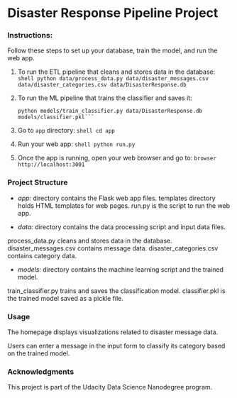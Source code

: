 # Disaster Response Pipeline Project

### Instructions:

Follow these steps to set up your database, train the model, and run the web app.

1. To run the ETL pipeline that cleans and stores data in the database:
   ```shell python data/process_data.py data/disaster_messages.csv data/disaster_categories.csv data/DisasterResponse.db```
   
2. To run the ML pipeline that trains the classifier and saves it:
   ```shell
   python models/train_classifier.py data/DisasterResponse.db models/classifier.pkl```

3. Go to `app` directory: ```shell cd app```

4. Run your web app: ```shell python run.py```

5. Once the app is running, open your web browser and go to: ```browser http://localhost:3001```

### Project Structure
- *app:* directory contains the Flask web app files.
    templates directory holds HTML templates for web pages.
    run.py is the script to run the web app.
  
- *data:* directory contains the data processing script and input data files.

process_data.py cleans and stores data in the database.
disaster_messages.csv contains message data.
disaster_categories.csv contains category data.

- *models:* directory contains the machine learning script and the trained model.

train_classifier.py trains and saves the classification model.
classifier.pkl is the trained model saved as a pickle file.

### Usage
The homepage displays visualizations related to disaster message data.

Users can enter a message in the input form to classify its category based on the trained model.

### Acknowledgments
This project is part of the Udacity Data Science Nanodegree program.
